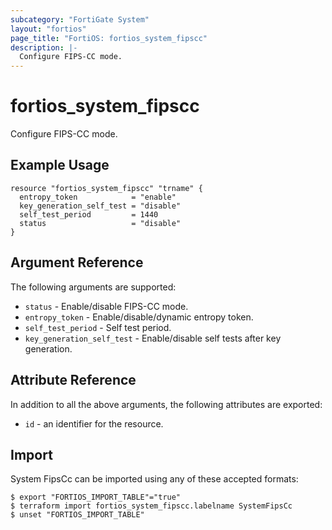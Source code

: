 ```yaml
---
subcategory: "FortiGate System"
layout: "fortios"
page_title: "FortiOS: fortios_system_fipscc"
description: |-
  Configure FIPS-CC mode.
---
```


# fortios_system_fipscc
Configure FIPS-CC mode.

## Example Usage

```hcl
resource "fortios_system_fipscc" "trname" {
  entropy_token            = "enable"
  key_generation_self_test = "disable"
  self_test_period         = 1440
  status                   = "disable"
}
```

## Argument Reference

The following arguments are supported:

* `status` - Enable/disable FIPS-CC mode.
* `entropy_token` - Enable/disable/dynamic entropy token.
* `self_test_period` - Self test period.
* `key_generation_self_test` - Enable/disable self tests after key generation.


## Attribute Reference

In addition to all the above arguments, the following attributes are exported:
* `id` - an identifier for the resource.

## Import

System FipsCc can be imported using any of these accepted formats:
```
$ export "FORTIOS_IMPORT_TABLE"="true"
$ terraform import fortios_system_fipscc.labelname SystemFipsCc
$ unset "FORTIOS_IMPORT_TABLE"
```
